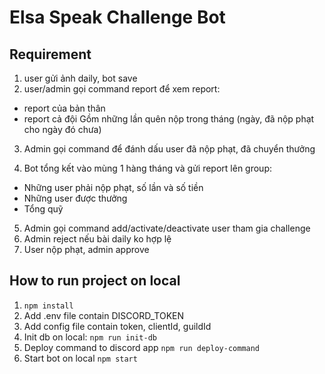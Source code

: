 # Elsa Speak Challenge Bot

## Requirement

1. user gửi ảnh daily, bot save
2. user/admin gọi command report để xem report:

- report của bản thân
- report cả đội
Gồm những lần quên nộp trong tháng (ngày, đã nộp phạt cho ngày đó chưa)

3. Admin gọi command để đánh dấu user đã nộp phạt, đã chuyển thưởng

4. Bot tổng kết vào mùng 1 hàng tháng và gửi report lên group:

- Những user phải nộp phạt, số lần và số tiền
- Những user được thưởng
- Tổng quỹ

5. Admin gọi command add/activate/deactivate user tham gia challenge
6. Admin reject nếu bài daily ko hợp lệ
7. User nộp phạt, admin approve

## How to run project on local

1. `npm install`
2. Add .env file contain DISCORD_TOKEN 
3. Add config file contain token, clientId, guildId
4. Init db on local: `npm run init-db`
5. Deploy command to discord app `npm run deploy-command`
6. Start bot on local `npm start`

